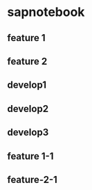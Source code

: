 # sapnotebook

## feature 1
## feature 2
## develop1
## develop2
## develop3

## feature 1-1
## feature-2-1
